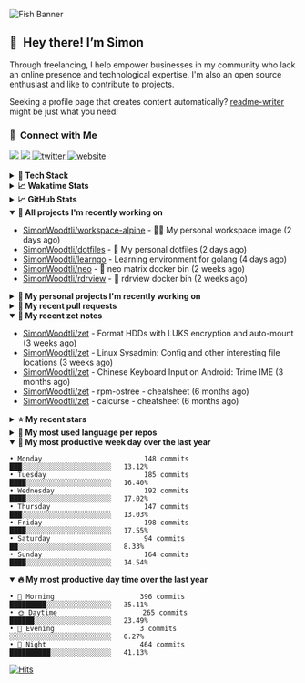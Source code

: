 ![Fish Banner](assets/fish.webp)

## 👋 &nbsp;Hey there! I’m Simon

Through freelancing, I help empower businesses in my community who lack
an online presence and technological expertise. I'm also an open source
enthusiast and like to contribute to projects.

Seeking a profile page that creates content automatically?
[readme-writer] might be just what you need!

### 🤝 &nbsp;Connect with Me

<div align="left">
<a href="https://linkedin.com/in/simonwoodtli" target="_blank">
<img src="https://img.shields.io/badge/linkedin-1E77B5?style=for-the-badge&logo=linkedin&logoColor=white alt=linkedin" />
</a>
<a href="https://github.com/simonwoodtli" target="_blank">
<img src="https://img.shields.io/badge/github-24292E?style=for-the-badge&logo=github&logoColor=white alt=github" />
</a>
<a href="https://twitter.com/simonwoodtlidev" target="_blank">
<img src="https://img.shields.io/badge/twitter-26a7de?style=for-the-badge&logo=twitter&logoColor=white" alt="twitter"/>
</a>
<a href="https://simonwoodtli.com" target="_blank">
<img src="https://img.shields.io/badge/website-E2925F?style=for-the-badge&logo=google-chrome&logoColor=white" alt="website"/>
</a>
</div>
<br/>


<details>
  <summary><b>🧰 Tech Stack</b></summary>
  <div align="center">
  <a href="https://skillicons.dev" target="_blank">
  <img src="https://skillicons.dev/icons?i=js,html,css,bash,python,go,postgresql,docker,vim,linux" alt="JavaScript, HTML, CSS, Bash, Python, Go, PostgreSQL, Docker, Vim,
  Linux">
  </a>
  </div>
</details>

<details>
  <summary><b>📈 Wakatime Stats</b></summary>
  <p align="center"><a href="https://wakatime.com/@SimonWoodtli">
  <img align="center" width="400" height="300" src="https://wakatime.com/share/@SimonWoodtli/7761bcef-e104-47d9-912a-dfd6bf08868b.svg" />
  </a>
  <a href="https://wakatime.com/@SimonWoodtli">
  <img align="center" width="400" height="300" src="https://wakatime.com/share/@SimonWoodtli/341953df-6a40-47b7-8220-ace4eabe0a17.svg" />
  </a></p>

  <h4><b>💬 I've been working with the following languages over the last 7 days</b></h4>

```
• GDScript3                      4 hrs 57 mins                  █████████████░░░░░░░░░░░░   53.45%
• Bash                           1 hr 50 mins                   █████░░░░░░░░░░░░░░░░░░░░   19.83%
• SWIG                           1 hr 8 mins                    ███░░░░░░░░░░░░░░░░░░░░░░   12.34%
• Markdown                       38 mins                        ██░░░░░░░░░░░░░░░░░░░░░░░   6.94%
• MySQL                          23 mins                        █░░░░░░░░░░░░░░░░░░░░░░░░   4.16%
• Cheetah                        8 mins                         ░░░░░░░░░░░░░░░░░░░░░░░░░   1.45%
• ActionScript                   6 mins                         ░░░░░░░░░░░░░░░░░░░░░░░░░   1.15%
• desktop                        1 min                          ░░░░░░░░░░░░░░░░░░░░░░░░░   0.34%
• Vim Script                     1 min                          ░░░░░░░░░░░░░░░░░░░░░░░░░   0.26%
• YAML                           0 secs                         ░░░░░░░░░░░░░░░░░░░░░░░░░   0.09%
```

  <h4>👷 I've been working on the following projects over the last 7 days</h4>

```
• dotfiles                       5 hrs 52 mins                  ████████████████░░░░░░░░░   63.32%
• Private                        2 hrs 5 mins                   ██████░░░░░░░░░░░░░░░░░░░   22.61%
• Unknown Project                1 hr 1 min                     ███░░░░░░░░░░░░░░░░░░░░░░   11.09%
• workspace-alpine               16 mins                        █░░░░░░░░░░░░░░░░░░░░░░░░   2.93%
• learngo                        0 secs                         ░░░░░░░░░░░░░░░░░░░░░░░░░   0.05%
```

  <h4><b>🛠️ I've been working with the following editors over the last 7 days</b></h4>

```
• Vim                            7 hrs 22 mins                  ████████████████████░░░░░   79.45%
• Unknown Editor                 1 hr 54 mins                   █████░░░░░░░░░░░░░░░░░░░░   20.55%
```

  <h4><b>💻 I've been working with the following operating systems over the last 7 days</b></h4>

```
• Linux                          9 hrs 17 mins                  █████████████████████████   100%
```

</details>

<details>
  <summary><b>📈 GitHub Stats</b></summary>
  <div align="center">
  <a href="https://github.com/anuraghazra/github-readme-stats"> 
  <img src="https://github-readme-stats.vercel.app/api?username=simonwoodtli&theme=onedark&show_icons=true&hide_rank=true&custom_title=Stats&count_private=true&hide_border=true&hide=issues&line_height=24&bg_color=0d1117" alt="Github Stats">
  <img src="https://github-readme-stats.vercel.app/api/top-langs/?username=simonwoodtli&layout=compact&theme=onedark&count_private=true&hide_border=true&bg_color=0d1117" alt="Top Langs">
  </a>
  </div>
</details>

<details open="">
  <summary><b>👷 All projects I'm recently working on</b></summary>

* [SimonWoodtli/workspace-alpine](https://github.com/SimonWoodtli/workspace-alpine) - 🤖🐳 My personal workspace image (2 days ago)
* [SimonWoodtli/dotfiles](https://github.com/SimonWoodtli/dotfiles) - 🏡 My personal dotfiles (2 days ago)
* [SimonWoodtli/learngo](https://github.com/SimonWoodtli/learngo) - Learning environment for golang (4 days ago)
* [SimonWoodtli/neo](https://github.com/SimonWoodtli/neo) - 🐋 neo matrix docker bin (2 weeks ago)
* [SimonWoodtli/rdrview](https://github.com/SimonWoodtli/rdrview) - 🐋 rdrview docker bin (2 weeks ago)

</details>
<details>
  <summary><b>🌱 My personal projects I'm recently working on</b></summary>

* [SimonWoodtli/workspace-alpine](https://github.com/SimonWoodtli/workspace-alpine) - 🤖🐳 My personal workspace image (2 days ago)
* [SimonWoodtli/dotfiles](https://github.com/SimonWoodtli/dotfiles) - 🏡 My personal dotfiles (2 days ago)
* [SimonWoodtli/learngo](https://github.com/SimonWoodtli/learngo) - Learning environment for golang (4 days ago)
* [SimonWoodtli/neo](https://github.com/SimonWoodtli/neo) - 🐋 neo matrix docker bin (2 weeks ago)
* [SimonWoodtli/rdrview](https://github.com/SimonWoodtli/rdrview) - 🐋 rdrview docker bin (2 weeks ago)

</details>
<details>
  <summary><b>🔨 My recent pull requests</b></summary>

* [feat: add wireguard-generate-keys script](https://github.com/SimonWoodtli/dotfiles-old/pull/14) on [SimonWoodtli/dotfiles-old](https://github.com/SimonWoodtli/dotfiles-old) (12 months ago)
* [feat: add video-to-gif script](https://github.com/SimonWoodtli/dotfiles-old/pull/13) on [SimonWoodtli/dotfiles-old](https://github.com/SimonWoodtli/dotfiles-old) (12 months ago)
* [feat: add spoof-mac-linux script](https://github.com/SimonWoodtli/dotfiles-old/pull/12) on [SimonWoodtli/dotfiles-old](https://github.com/SimonWoodtli/dotfiles-old) (12 months ago)
* [feat: add sp-tmux script](https://github.com/SimonWoodtli/dotfiles-old/pull/11) on [SimonWoodtli/dotfiles-old](https://github.com/SimonWoodtli/dotfiles-old) (12 months ago)
* [feat: add sp script](https://github.com/SimonWoodtli/dotfiles-old/pull/10) on [SimonWoodtli/dotfiles-old](https://github.com/SimonWoodtli/dotfiles-old) (12 months ago)

</details>
<details open="">
  <summary><b>📝 My recent zet notes</b></summary>

* [SimonWoodtli/zet](https://github.com/SimonWoodtli/zet/tree/5c90053d8e9e429e7f6f68f557c97d080eaeb3b2/20230908235916) - Format HDDs with LUKS encryption and auto-mount (3 weeks ago)
* [SimonWoodtli/zet](https://github.com/SimonWoodtli/zet/tree/f4e6f009cb8f8ff44e9646977125d87dd8f845f9/20230908235236) - Linux Sysadmin: Config and other interesting file locations (3 weeks ago)
* [SimonWoodtli/zet](https://github.com/SimonWoodtli/zet/tree/d442487a83af583abd23719912a1c1f7496cff33/20230620172505) - Chinese Keyboard Input on Android: Trime IME (3 months ago)
* [SimonWoodtli/zet](https://github.com/SimonWoodtli/zet/tree/3d9625f8bc632c595fa8b28b6f6f09026dd9eec2/20230418171555) - rpm-ostree - cheatsheet (6 months ago)
* [SimonWoodtli/zet](https://github.com/SimonWoodtli/zet/tree/ac39e3c3413746ceaca835b27435b1307b8ece5a/20230405141750) - calcurse - cheatsheet (6 months ago)

</details>
<details>
  <summary><b>⭐ My recent stars</b></summary>

* [NetworkBlockDevice/nbd](https://github.com/NetworkBlockDevice/nbd) - Network Block Device (1 week ago)
* [SpotX-CLI/SpotX-Linux](https://github.com/SpotX-CLI/SpotX-Linux) - Spotify Ad blocker based on SpotX for Linux (1 week ago)
* [webmin/webmin](https://github.com/webmin/webmin) - Powerful and flexible web-based server management control panel (2 weeks ago)
* [rustdesk/rustdesk](https://github.com/rustdesk/rustdesk) - An open-source remote desktop, and alternative to TeamViewer. (5 months ago)
* [essembeh/gnome-extensions-cli](https://github.com/essembeh/gnome-extensions-cli) - Command line tool to manage your Gnome Shell extensions (5 months ago)

</details>
<details>
  <summary><b>💬 My most used language per repos</b></summary>

```
• Shell                          15 repos                       █████████████████░░░░░░░░   68.18%
• Dockerfile                     1 repo                         █░░░░░░░░░░░░░░░░░░░░░░░░   4.55%
• JavaScript                     1 repo                         █░░░░░░░░░░░░░░░░░░░░░░░░   4.55%
• CSS                            3 repos                        ███░░░░░░░░░░░░░░░░░░░░░░   13.64%
• Nix                            1 repo                         █░░░░░░░░░░░░░░░░░░░░░░░░   4.55%
• HTML                           1 repo                         █░░░░░░░░░░░░░░░░░░░░░░░░   4.55%
```

</details>
<details open="">
  <summary><b>📆 My most productive week day over the last year</b></summary>

```
• Monday                         148 commits                    ███░░░░░░░░░░░░░░░░░░░░░░   13.12%
• Tuesday                        185 commits                    ████░░░░░░░░░░░░░░░░░░░░░   16.40%
• Wednesday                      192 commits                    ████░░░░░░░░░░░░░░░░░░░░░   17.02%
• Thursday                       147 commits                    ███░░░░░░░░░░░░░░░░░░░░░░   13.03%
• Friday                         198 commits                    ████░░░░░░░░░░░░░░░░░░░░░   17.55%
• Saturday                       94 commits                     ██░░░░░░░░░░░░░░░░░░░░░░░   8.33%
• Sunday                         164 commits                    ████░░░░░░░░░░░░░░░░░░░░░   14.54%
```

</details>
<details open="">
  <summary><b>🔥 My most productive day time over the last year</b></summary>

```
• 🌅 Morning                     396 commits                    █████████░░░░░░░░░░░░░░░░   35.11%
• 🌞 Daytime                     265 commits                    ██████░░░░░░░░░░░░░░░░░░░   23.49%
• 🌇 Evening                     3 commits                      ░░░░░░░░░░░░░░░░░░░░░░░░░   0.27%
• 🌃 Night                       464 commits                    ██████████░░░░░░░░░░░░░░░   41.13%
```

</details>

[![Hits](https://hits.seeyoufarm.com/api/count/incr/badge.svg?url=https%3A%2F%2Fgithub.com%2Fsimonwoodtli&count_bg=%23689D6A&title_bg=%23282828&icon=&icon_color=%23E7E7E7&title=views+%28today+%2F+total%29&edge_flat=false)](https://hits.seeyoufarm.com)

[readme-writer]: <https://github.com/SimonWoodtli/readme-writer>
